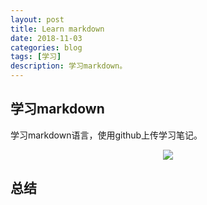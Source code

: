 ```yaml
---
layout: post
title: Learn markdown
date: 2018-11-03
categories: blog
tags: [学习]
description: 学习markdown。
---
```



## 学习markdown


学习markdown语言，使用github上传学习笔记。

<center><img src="{{ site.url }}/img/2018-11-03/readme181103.png" /></center>



## 总结

